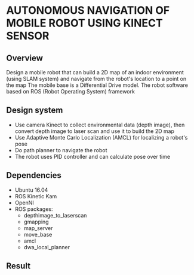 # AUTONOMOUS NAVIGATION OF MOBILE ROBOT USING KINECT SENSOR

## Overview
Design a mobile robot that can build a 2D map of an indoor environment (using SLAM system) and navigate from the robot's location to a point on the map
The mobile base is a Differential Drive model. The robot software based on ROS (Robot Operating System) framework

## Design system
- Use camera Kinect to collect environmental data (depth image), then convert depth image to laser scan and use it to build the 2D map
- Use Adaptive Monte Carlo Localization (AMCL) for localizing a robot's pose
- Do path planner to navigate the robot
- The robot uses PID controller and can calculate pose over time
## Dependencies
- Ubuntu 16.04
- ROS Kinetic Kam
- OpenNI 
- ROS packages:
  - depthimage_to_laserscan
  - gmapping
  - map_server
  - move_base
  - amcl
  - dwa_local_planner
## Result
